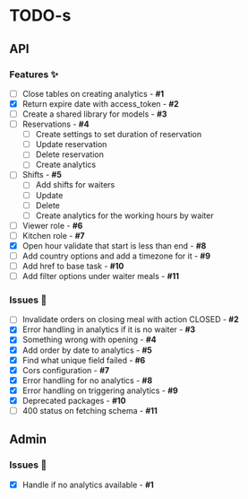 # TODO-s

## API

### Features ✨

- [ ] Close tables on creating analytics - **#1**
- [x] Return expire date with access_token - **#2**
- [ ] Create a shared library for models - **#3**
- [ ] Reservations - **#4**
  - [ ] Create settings to set duration of reservation
  - [ ] Update reservation
  - [ ] Delete reservation
  - [ ] Create analytics
- [ ] Shifts - **#5**
  - [ ] Add shifts for waiters
  - [ ] Update
  - [ ] Delete
  - [ ] Create analytics for the working hours by waiter
- [ ] Viewer role - **#6**
- [ ] Kitchen role - **#7**
- [x] Open hour validate that start is less than end - **#8**
- [ ] Add country options and add a timezone for it - **#9**
- [ ] Add href to base task - **#10**
- [ ] Add filter options under waiter meals - **#11**

### Issues 🐛

- [ ] Invalidate orders on closing meal with action CLOSED - **#2**
- [x] Error handling in analytics if it is no waiter - **#3**
- [x] Something wrong with opening - **#4**
- [x] Add order by date to analytics - **#5**
- [x] Find what unique field failed - **#6**
- [x] Cors configuration - **#7**
- [x] Error handling for no analytics - **#8**
- [x] Error handling on triggering analytics - **#9**
- [x] Deprecated packages - **#10**
- [ ] 400 status on fetching schema - **#11**

## Admin

### Issues 🐛

- [x] Handle if no analytics available - **#1**
